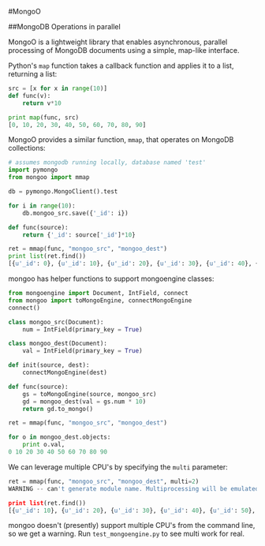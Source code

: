 #MongoO

##MongoDB Operations in parallel

MongoO is a lightweight library that enables asynchronous, parallel processing of MongoDB documents using a simple, map-like interface.

Python's `map` function takes a callback function and applies it to a list, returning a list:

```Python
src = [x for x in range(10)]
def func(v):
    return v*10

print map(func, src)
[0, 10, 20, 30, 40, 50, 60, 70, 80, 90]
```

MongoO provides a similar function, ```mmap```, that operates on MongoDB collections:

```Python
# assumes mongodb running locally, database named 'test'
import pymongo
from mongoo import mmap

db = pymongo.MongoClient().test

for i in range(10):
    db.mongoo_src.save({'_id': i})

def func(source):
    return {'_id': source['_id']*10}

ret = mmap(func, "mongoo_src", "mongoo_dest")
print list(ret.find())
[{u'_id': 0}, {u'_id': 10}, {u'_id': 20}, {u'_id': 30}, {u'_id': 40}, {u'_id': 50}, {u'_id': 60}, {u'_id': 70}, {u'_id': 80}, {u'_id': 90}]
```

mongoo has helper functions to support mongoengine classes:

```Python
from mongoengine import Document, IntField, connect
from mongoo import toMongoEngine, connectMongoEngine
connect()

class mongoo_src(Document):
    num = IntField(primary_key = True)

class mongoo_dest(Document):
    val = IntField(primary_key = True)

def init(source, dest):
    connectMongoEngine(dest)

def func(source):
    gs = toMongoEngine(source, mongoo_src)
    gd = mongoo_dest(val = gs.num * 10)
    return gd.to_mongo()

ret = mmap(func, "mongoo_src", "mongoo_dest")

for o in mongoo_dest.objects:
    print o.val,
0 10 20 30 40 50 60 70 80 90
```

We can leverage multiple CPU's by specifying the ```multi``` parameter:

```Python
ret = mmap(func, "mongoo_src", "mongoo_dest", multi=2)
WARNING -- can't generate module name. Multiprocessing will be emulated...

print list(ret.find())
[{u'_id': 10}, {u'_id': 20}, {u'_id': 30}, {u'_id': 40}, {u'_id': 50}, {u'_id': 60}, {u'_id': 70}, {u'_id': 80}, {u'_id': 90}, {u'_id': 100}, {u'_id': 0}]
```

mongoo doesn't (presently) support multiple CPU's from the command line, so we get a warning. Run ```test_mongoengine.py``` to see multi work for real.

